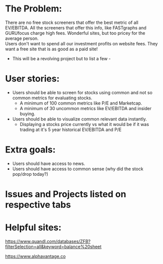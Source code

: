 # The Problem:

There are no free stock screeners that offer the best
metric of all EV/EBITDA.  All the screeners that offer
this info, like FASTgraphs and GURUfocus charge high fees.
Wonderful sites, but too pricey for the average person.  
Users don't want to spend all our investment profits on
website fees.  They want a free site that is as good as a paid site!



- This will be a revolving project but to list a few -
# User stories:
* Users should be able to screen for stocks using common and not so common metrics for evaluating stocks.  
  * A minimum of 100 common metrics like P/E and Marketcap.
  * A minimum of 30 uncommon metrics like EV/EBITDA and insider buying.
* Users should be able to visualize common relevant data instantly.
  * Displaying a stocks price currently vs what it would be if it was trading at it's 5 year historical EV/EBITDA and P/E

# Extra goals:
* Users should have access to news.
* Users should have access to common sense (why did the stock pop/drop today?)

# Issues and Projects listed on respective tabs

# Helpful sites:
https://www.quandl.com/databases/ZFB?filterSelection=all&keyword=balance%20sheet

https://www.alphavantage.co
